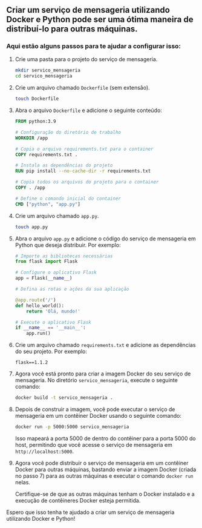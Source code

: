 #

## Criar um serviço de mensageria utilizando Docker e Python pode ser uma ótima maneira de distribuí-lo para outras máquinas. 

### Aqui estão alguns passos para te ajudar a configurar isso:

1. Crie uma pasta para o projeto do serviço de mensageria.
   ```bash
   mkdir servico_mensageria
   cd servico_mensageria
   ```

2. Crie um arquivo chamado `Dockerfile` (sem extensão).
   ```bash
   touch Dockerfile
   ```

3. Abra o arquivo `Dockerfile` e adicione o seguinte conteúdo:
   ```Dockerfile
   FROM python:3.9

   # Configuração do diretório de trabalho
   WORKDIR /app

   # Copia o arquivo requirements.txt para o container
   COPY requirements.txt .

   # Instala as dependências do projeto
   RUN pip install --no-cache-dir -r requirements.txt

   # Copia todos os arquivos do projeto para o container
   COPY . /app

   # Define o comando inicial do container
   CMD ["python", "app.py"]
   ```

4. Crie um arquivo chamado `app.py`.
   ```bash
   touch app.py
   ```

5. Abra o arquivo `app.py` e adicione o código do serviço de mensageria em Python que deseja distribuir. Por exemplo:
   ```python
   # Importe as bibliotecas necessárias
   from flask import Flask

   # Configure o aplicativo Flask
   app = Flask(__name__)

   # Defina as rotas e ações da sua aplicação

   @app.route('/')
   def hello_world():
       return 'Olá, mundo!'
   
   # Execute o aplicativo Flask
   if __name__ == '__main__':
       app.run()
   ```

6. Crie um arquivo chamado `requirements.txt` e adicione as dependências do seu projeto. Por exemplo:
   ```
   flask==1.1.2
   ```

7. Agora você está pronto para criar a imagem Docker do seu serviço de mensageria. No diretório `servico_mensageria`, execute o seguinte comando:
   ```bash
   docker build -t servico_mensageria .
   ```

8. Depois de construir a imagem, você pode executar o serviço de mensageria em um contêiner Docker usando o seguinte comando:
   ```bash
   docker run -p 5000:5000 servico_mensageria
   ```

   Isso mapeará a porta 5000 de dentro do contêiner para a porta 5000 do host, permitindo que você acesse o serviço de mensageria em `http://localhost:5000`.

9. Agora você pode distribuir o serviço de mensageria em um contêiner Docker para outras máquinas, bastando enviar a imagem Docker (criada no passo 7) para as outras máquinas e executar o comando `docker run` nelas.

   Certifique-se de que as outras máquinas tenham o Docker instalado e a execução de contêineres Docker esteja permitida.

Espero que isso tenha te ajudado a criar um serviço de mensageria utilizando Docker e Python!